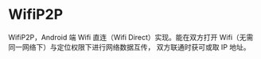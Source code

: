 # WifiP2P

WifiP2P，Android 端 Wifi 直连（Wifi Direct）实现。能在双方打开 Wifi（无需同一网络下）与定位权限下进行网络数据互传，
双方联通时获可或取 IP 地址。

<!--[![MIT License][license-shield]][license-url]-->
